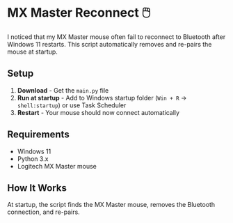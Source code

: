 # MX Master Reconnect 🖱️
I noticed that my MX Master mouse often fail to reconnect to Bluetooth after Windows 11 restarts.
This script automatically removes and re-pairs the mouse at startup.

## Setup

1. **Download** - Get the `main.py` file
2. **Run at startup** - Add to Windows startup folder (`Win + R` → `shell:startup`) or use Task Scheduler
3. **Restart** - Your mouse should now connect automatically

## Requirements
- Windows 11
- Python 3.x
- Logitech MX Master mouse

## How It Works
At startup, the script finds the MX Master mouse, removes the Bluetooth connection, and re-pairs.